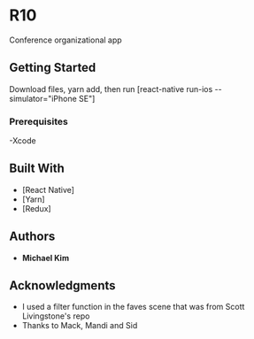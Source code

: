 # R10

Conference organizational app

## Getting Started

Download files, yarn add, then run [react-native run-ios --simulator="iPhone SE"]

### Prerequisites

-Xcode

## Built With

* [React Native]
* [Yarn]
* [Redux]

## Authors

* **Michael Kim**

## Acknowledgments

* I used a filter function in the faves scene that was from Scott Livingstone's repo
* Thanks to Mack, Mandi and Sid
